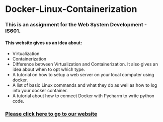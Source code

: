 # Docker-Linux-Containerization
### This is an assignment for the Web System Development - IS601.
#### This website gives us an idea about:
* Virtualization
* Containerization
* Difference between Virtualization and Containerization. It also gives an idea about when to opt which type.
* A tutorial on how to setup a web server on your local computer using docker.
* A list of basic Linux commands and what they do as well as how to log into your docker container.
* A tutorial about how to connect Docker with Pycharm to write python code.

### [Please click here to go to our website](https://monz123.github.io/Docker-Linux-Containerzation/html/index.html)
      
